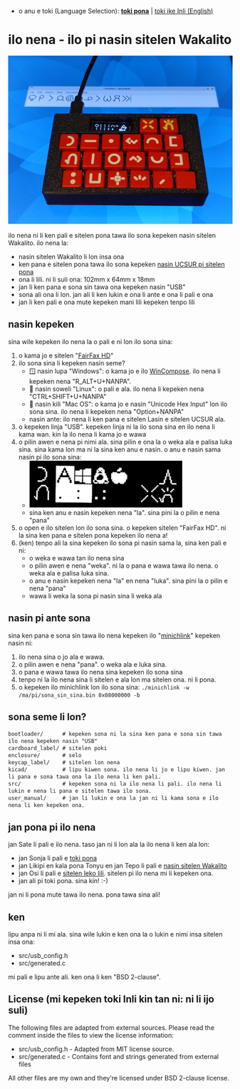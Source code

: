 * o anu e toki (Language Selection): **[toki pona](README.MD)** | [toki ike Inli (English)](README-EN.MD)

# ilo nena - ilo pi nasin sitelen Wakalito

![sitelen](./docs/sitelen_suli.jpg)

ilo nena ni li ken pali e sitelen pona tawa ilo sona kepeken nasin sitelen Wakalito. ilo nena la:

* nasin sitelen Wakalito li lon insa ona
* ken pana e sitelen pona tawa ilo sona kepeken [nasin UCSUR pi sitelen pona](https://www.kreativekorp.com/ucsur/charts/sitelen.html)
* ona li lili. ni li suli ona: 102mm x 64mm x 18mm
* jan li ken pana e sona sin tawa ona kepeken nasin "USB"
* sona ali ona li lon. jan ali li ken lukin e ona li ante e ona li pali e ona
* jan li ken pali e ona mute kepeken mani lili kepeken tenpo lili

## nasin kepeken

sina wile kepeken ilo nena la o pali e ni lon ilo sona sina:

1. o kama jo e sitelen "[FairFax HD](https://www.kreativekorp.com/software/fonts/fairfaxhd/)"
2. ilo sona sina li kepeken nasin seme?
	* 🪟 nasin lupa "Windows": o kama jo e ilo [WinCompose](https://github.com/ell1010/wincompose). ilo nena li kepeken nena "R_ALT+U+NANPA".
	* 🐧 nasin soweli "Linux": o pali e ala. ilo nena li kepeken nena "CTRL+SHIFT+U+NANPA"
	* 🍎 nasin kili "Mac OS": o kama jo e nasin "Unicode Hex Input" lon ilo sona sina. ilo nena li kepeken nena "Option+NANPA"
	* nasin ante: ilo nena li ken pana e sitelen Lasin e sitelen UCSUR ala.
3. o kepeken linja "USB". kepeken linja ni la ilo sona sina en ilo nena li kama wan. kin la ilo nena li kama jo e wawa
4. o pilin awen e nena pi nimi ala. sina pilin e ona la o weka ala e palisa luka sina. sina kama lon ma ni la sina ken anu e nasin. o anu e nasin sama nasin pi ilo sona sina:
	* ![ma anu](docs/ma_anu.png)
	* sina ken anu e nasin kepeken nena "la". sina pini la o pilin e nena "pana"
5. o open e ilo sitelen lon ilo sona sina. o kepeken sitelen "FairFax HD". ni la sina ken pana e sitelen pona kepeken ilo nena a!
6. (ken) tenpo ali la sina kepeken ilo sona pi nasin sama la, sina ken pali e ni:
	* o weka e wawa tan ilo nena sina
	* o pilin awen e nena "weka". ni la o pana e wawa tawa ilo nena. o weka ala e palisa luka sina.
	* o anu e nasin kepeken nena "la" en nena "luka". sina pini la o pilin e nena "pana"
	* wawa li weka la sona pi nasin sina li weka ala

## nasin pi ante sona

sina ken pana e sona sin tawa ilo nena kepeken ilo "[minichlink](https://github.com/cnlohr/ch32fun/tree/master/minichlink)" kepeken nasin ni:

1. ilo nena sina o jo ala e wawa.
2. o pilin awen e nena "pana". o weka ala e luka sina.
3. o pana e wawa tawa ilo nena sina kepeken ilo sona sina
4. tenpo ni la ilo nena sina li sitelen e ala lon ma sitelen ona. ni li pona.
5. o kepeken ilo minichlink lon ilo sona sina: `./minichlink -w /ma/pi/sona_sin_sina.bin 0x08000000 -b`

## sona seme li lon?

```
bootloader/      # kepeken sona ni la sina ken pana e sona sin tawa ilo nena kepeken nasin "USB"
cardboard_label/ # sitelen poki
enclosure/       # selo
keycap_label/    # sitelen lon nena
kicad/           # lipu kiwen sona. ilo nena li jo e lipu kiwen. jan li pana e sona tawa ona la ilo nena li ken pali.
src/             # kepeken sona ni la ilo nena li pali. ilo nena li lukin e nena li pana e sitelen tawa ilo sona.
user_manual/     # jan li lukin e ona la jan ni li kama sona e ilo nena li ken kepeken ona.
```

## jan pona pi ilo nena

jan Sate li pali e ilo nena. taso jan ni li lon ala la ilo nena li ken ala lon:

* jan Sonja li pali e [toki pona](https://en.wikipedia.org/wiki/Toki_Pona)
* jan Likipi en kala pona Tonyu en jan Tepo li pali e [nasin sitelen Wakalito](https://sona.pona.la/wiki/Wakalito)
* jan Osi li pali e [sitelen leko lili](https://toki.pona.billsmugs.com/lipu-tenpo/2022-05-15-sitelen_pona/). sitelen pi ilo nena mi li kepeken ona.
* jan ali pi toki pona. sina kin! :-)

jan ni li pona mute tawa ilo nena. pona tawa sina ali!

## ken

lipu anpa ni li mi ala. sina wile lukin e ken ona la o lukin e nimi insa sitelen insa ona:

* src/usb_config.h
* src/generated.c

mi pali e lipu ante ali. ken ona li ken "BSD 2-clause".

## License (mi kepeken toki Inli kin tan ni: ni li ijo suli)

The following files are adapted from external sources. Please read the comment inside the files to view the license information:

* src/usb_config.h - Adapted from MIT license source.
* src/generated.c - Contains font and strings generated from external files

All other files are my own and they're licensed under BSD 2-clause license.
